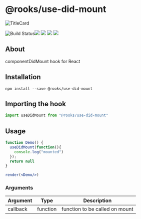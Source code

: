 # @rooks/use-did-mount
![TitleCard](https://raw.githubusercontent.com/imbhargav5/rooks/HEAD/packages/did-mount/title-card.svg)

![Build Status](https://github.com/imbhargav5/rooks/workflows/Node%20CI/badge.svg)![](https://img.shields.io/npm/v/@rooks/use-did-mount/latest.svg) ![](https://img.shields.io/npm/l/@rooks/use-did-mount.svg) ![](https://img.shields.io/npm/dt/@rooks/use-did-mount.svg) ![](https://img.shields.io/david/imbhargav5/rooks.svg?path=packages%2Fdid-mount)




## About 
componentDidMount hook for React
<br/>

## Installation

```
npm install --save @rooks/use-did-mount
```

## Importing the hook

```javascript
import useDidMount from "@rooks/use-did-mount"
```


## Usage

```jsx
function Demo() {
  useDidMount(function(){
    console.log("mounted")
  });
  return null
}

render(<Demo/>)
```

### Arguments

| Argument | Type     | Description                    |
| -------- | -------- | ------------------------------ |
| callback | function | function to be called on mount |

